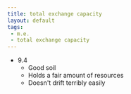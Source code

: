 ```yaml
---
title: total exchange capacity
layout: default
tags: 
 - m.e. 
 - total exchange capacity
---
```


- 9.4 
  - Good soil
  - Holds a fair amount of resources
  - Doesn't drift terribly easily
